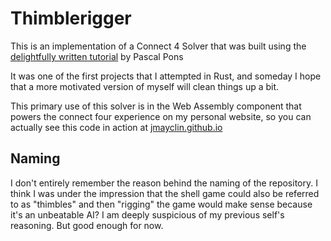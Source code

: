 # Thimblerigger

This is an implementation of a Connect 4 Solver that was built using the [delightfully written tutorial](http://blog.gamesolver.org/) by Pascal Pons

It was one of the first projects that I attempted in Rust, and someday I hope that a more motivated version of myself will clean things up a bit.

This primary use of this solver is in the Web Assembly component that powers the connect four experience on my personal website, so you can actually see this code in action at [jmayclin.github.io](https://jmayclin.github.io/)

## Naming

I don't entirely remember the reason behind the naming of the repository. I think I was under the impression that the shell game could also be referred to as "thimbles" and then "rigging" the game would make sense because it's an unbeatable AI? I am deeply suspicious of my previous self's reasoning. But good enough for now.